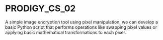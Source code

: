 # PRODIGY_CS_02
A simple image encryption tool using pixel manipulation, we can develop a basic Python script that performs operations like swapping pixel values or applying basic mathematical transformations to each pixel.
